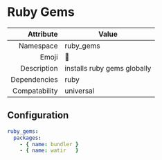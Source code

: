 # Ruby Gems

| Attribute     | Value                                     |
|--------------:|-------------------------------------------|
| Namespace     | ruby_gems                                 |
| Emoji         | 💎                                        |
| Description   | installs ruby gems globally               |
| Dependencies  | ruby                                      |
| Compatability | universal                                 |

## Configuration

```yml
ruby_gems:
  packages:
    - { name: bundler }
    - { name: watir   }
```

